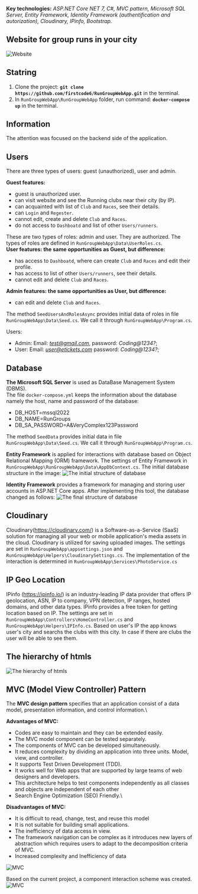 
**Key technologies:** *ASP.NET Core NET 7, C#, MVC pattern, Microsoft SQL Server, Entity Framework, Identity Framework (authentification and autorization), Cloudinary, IPinfo, Bootstrap.*
## Website for group runs in your city
![Website](Description/Website_group_runs.gif)

## Statring
1. Clone the project:   **`git clone https://github.com/firstcode6/RunGroupWebApp.git`** in the terminal.
2. In `RunGroupWebApp\RunGroupWebApp` folder, run command: **`docker-compose up`** in the terminal.

## Information
The attention was focused on the backend side of the application.

## Users
There are three types of users: guest (unauthorized), user and admin.

**Guest features:**
- guest is unauthorized user.
- can visit website and see the Running clubs near their city (by IP). 
- can acquainted with list of `Club` and `Races`, see their details.
- can `Login` and `Regester`.
- cannot edit, create and delete `Club` and `Races`.
- do not access to `Dashboatd` and list of other `Users/runners`.

These are two types of roles: admin and user. They are authorized. The types of roles are defined in `RunGroupWebApp\Data\UserRoles.cs`. \
**User features: the same opportunities as Guest, but difference:**
- has access to `Dashboatd`, where can create `Club` and `Races` and edit their profile.
- has access to list of other `Users/runners`, see their details.
- cannot edit and delete `Club` and `Races`.

**Admin features: the same opportunities as User, but difference:**
- can edit and delete `Club` and `Races`.
 
The method `SeedUsersAndRolesAsync` provides initial data of roles in file `RunGroupWebApp\Data\Seed.cs`. We call it through `RunGroupWebApp\Program.cs`.

Users: 
- Admin: Email: *test@gmail.com*, password: *Coding@1234?*;
- User: Email: *user@etickets.com* password: *Coding@1234?*;


## Database
**The Microsoft SQL Server** is used as DataBase Management System (DBMS).\
The file `docker-compose.yml` keeps the information about the database namely the host, name and password of the database:
- DB_HOST=mssql2022
- DB_NAME=RunGroups
- DB_SA_PASSWORD=A&VeryComplex123Password

The method `SeedData` provides initial data in file `RunGroupWebApp\Data\Seed.cs`. We call it through `RunGroupWebApp\Program.cs`.

**Entity Framework** is applied for interactions with database based on Object Relational Mapping (ORM) framework. The settings of Entity Framework in `RunGroupWebApp\RunGroupWebApp\Data\AppDbContext.cs`.
The initial database structure in the image:
![The initial structure of database](Description/initial_db.PNG)

**Identity Framework** provides a framework for managing and storing user accounts in ASP.NET Core apps. After implementing this tool, the database changed as follows:
![The final structure of database](Description/final_db.PNG)


## Cloudinary
Cloudinary(https://cloudinary.com/) is a Software-as-a-Service (SaaS) solution for managing all your web or mobile application's media assets in the cloud.
Cloudinary is utilized for saving uploaded images. The settings are set in `RunGroupWebApp\appsettings.json` and `RunGroupWebApp\Helpers\CloudinarySettings.cs`. The implementation of the interaction is determined in `RunGroupWebApp\Services\PhotoService.cs`

## IP Geo Location
IPinfo (https://ipinfo.io/) is an industry-leading IP data provider that offers IP geolocation, ASN, IP to company, VPN detection, IP ranges, hosted domains, and other data types.
IPinfo provides a free token for getting location based on IP. The settings are set in `RunGroupWebApp\Controllers\HomeController.cs` and `RunGroupWebApp\Helpers\IPInfo.cs`.
Based on user's IP the app knows user's city and searchs the clubs with this city. In case if there are clubs the user will be able to see them.

## The hierarchy of htmls
![The hierarchy of htmls](Description/hierarchy_html.png)

## MVC (Model View Controller) Pattern
The **MVC design pattern** specifies that an application consist of a data model, presentation information, and control information.\

**Advantages of MVC:**
- Codes are easy to maintain and they can be extended easily.
- The MVC model component can be tested separately.
- The components of MVC can be developed simultaneously.
- It reduces complexity by dividing an application into three units. Model, view, and controller.
- It supports Test Driven Development (TDD).
- It works well for Web apps that are supported by large teams of web designers and developers.
- This architecture helps to test components independently as all classes and objects are independent of each other
- Search Engine Optimization (SEO) Friendly.\

**Disadvantages of MVC:**
- It is difficult to read, change, test, and reuse this model
- It is not suitable for building small applications.
- The inefficiency of data access in view.
- The framework navigation can be complex as it introduces new layers of abstraction which requires users to adapt to the decomposition criteria of MVC.
- Increased complexity and Inefficiency of data

![MVC](Description/MVC.png)

Based on the current project, a component interaction scheme was created.
![MVC](Description/asp.net(MVC).png)
